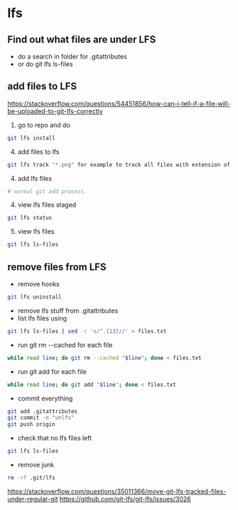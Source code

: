 # lfs

## Find out what files are under LFS
- do a search in folder for .gitattributes
- or do git lfs ls-files


## add files to LFS
https://stackoverflow.com/questions/54451856/how-can-i-tell-if-a-file-will-be-uploaded-to-git-lfs-correctly
1. go to repo and do 
```bash
git lfs install
```
4. add files to lfs
```bash
git lfs track "*.png" for example to track all files with extension of .png
```
4. add lfs files
```bash
# normal git add process. 
```
4. view lfs files staged
```bash
git lfs status
```
5. view lfs files
```bash
git lfs ls-files
```

## remove files from LFS
- remove hooks
```bash
git lfs uninstall
```
- remove lfs stuff from .gitattributes
- list lfs files using
```bash
git lfs ls-files | sed -r 's/^.{13}//' > files.txt
```
- run git rm --cached for each file
```bash
while read line; do git rm --cached "$line"; done < files.txt
```
- run git add for each file
```bash
while read line; do git add "$line"; done < files.txt
```
- commit everything
```bash
git add .gitattributes
git commit -m "unlfs"
git push origin
```
- check that no lfs files left
```bash
git lfs ls-files
```
- remove junk
```bash
rm -rf .git/lfs
```


https://stackoverflow.com/questions/35011366/move-git-lfs-tracked-files-under-regular-git
https://github.com/git-lfs/git-lfs/issues/3026
